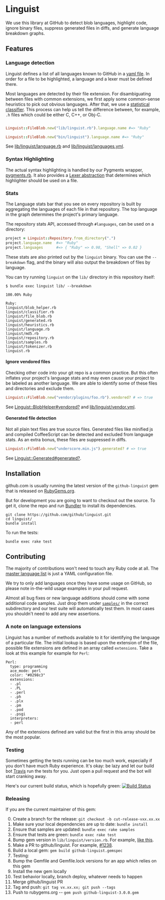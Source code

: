 # Linguist

We use this library at GitHub to detect blob languages, highlight code, ignore binary files, suppress generated files in diffs, and generate language breakdown graphs.

## Features

### Language detection

Linguist defines a list of all languages known to GitHub in a [yaml file](https://github.com/github/linguist/blob/master/lib/linguist/languages.yml). In order for a file to be highlighted, a language and a lexer must be defined there.

Most languages are detected by their file extension. For disambiguating between files with common extensions, we first apply some common-sense heuristics to pick out obvious languages. After that, we use a
[statistical
classifier](https://github.com/github/linguist/blob/master/lib/linguist/classifier.rb).
This process can help us tell the difference between, for example, `.h` files which could be either C, C++, or Obj-C.

```ruby

Linguist::FileBlob.new("lib/linguist.rb").language.name #=> "Ruby"

Linguist::FileBlob.new("bin/linguist").language.name #=> "Ruby"
```

See [lib/linguist/language.rb](https://github.com/github/linguist/blob/master/lib/linguist/language.rb) and [lib/linguist/languages.yml](https://github.com/github/linguist/blob/master/lib/linguist/languages.yml).

### Syntax Highlighting

The actual syntax highlighting is handled by our Pygments wrapper, [pygments.rb](https://github.com/tmm1/pygments.rb). It also provides a [Lexer abstraction](https://github.com/tmm1/pygments.rb/blob/master/lib/pygments/lexer.rb) that determines which highlighter should be used on a file.

### Stats

The Language stats bar that you see on every repository is built by aggregating the languages of each file in that repository. The top language in the graph determines the project's primary language.

The repository stats API, accessed through `#languages`, can be used on a directory:

```ruby
project = Linguist::Repository.from_directory(".")
project.language.name  #=> "Ruby"
project.languages      #=> { "Ruby" => 0.98, "Shell" => 0.02 }
```

These stats are also printed out by the `linguist` binary. You can use the
`--breakdown` flag, and the binary will also output the breakdown of files by language.

You can try running `linguist` on the `lib/` directory in this repository itself:

    $ bundle exec linguist lib/ --breakdown

    100.00% Ruby

    Ruby:
    linguist/blob_helper.rb
    linguist/classifier.rb
    linguist/file_blob.rb
    linguist/generated.rb
    linguist/heuristics.rb
    linguist/language.rb
    linguist/md5.rb
    linguist/repository.rb
    linguist/samples.rb
    linguist/tokenizer.rb
    linguist.rb

#### Ignore vendored files

Checking other code into your git repo is a common practice. But this often inflates your project's language stats and may even cause your project to be labeled as another language. We are able to identify some of these files and directories and exclude them.

```ruby
Linguist::FileBlob.new("vendor/plugins/foo.rb").vendored? # => true
```

See [Linguist::BlobHelper#vendored?](https://github.com/github/linguist/blob/master/lib/linguist/blob_helper.rb) and [lib/linguist/vendor.yml](https://github.com/github/linguist/blob/master/lib/linguist/vendor.yml).

#### Generated file detection

Not all plain text files are true source files. Generated files like minified js and compiled CoffeeScript can be detected and excluded from language stats. As an extra bonus, these files are suppressed in diffs.

```ruby
Linguist::FileBlob.new("underscore.min.js").generated? # => true
```

See [Linguist::Generated#generated?](https://github.com/github/linguist/blob/master/lib/linguist/generated.rb).

## Installation

github.com is usually running the latest version of the `github-linguist` gem that is released on [RubyGems.org](http://rubygems.org/gems/github-linguist).

But for development you are going to want to checkout out the source. To get it, clone the repo and run [Bundler](http://gembundler.com/) to install its dependencies.

    git clone https://github.com/github/linguist.git
    cd linguist/
    bundle install

To run the tests:

    bundle exec rake test

## Contributing

The majority of contributions won't need to touch any Ruby code at all. The [master language list](https://github.com/github/linguist/blob/master/lib/linguist/languages.yml) is just a YAML configuration file.

We try to only add languages once they have some usage on GitHub, so please note in-the-wild usage examples in your pull request.

Almost all bug fixes or new language additions should come with some additional code samples. Just drop them under [`samples/`](https://github.com/github/linguist/tree/master/samples) in the correct subdirectory and our test suite will automatically test them. In most cases you shouldn't need to add any new assertions.

### A note on language extensions

Linguist has a number of methods available to it for identifying the language of a particular file. The initial lookup is based upon the extension of the file, possible file extensions are defined in an array called `extensions`. Take a look at this example for example for `Perl`:

```
Perl:
  type: programming
  ace_mode: perl
  color: "#0298c3"
  extensions:
  - .pl
  - .PL
  - .perl
  - .ph
  - .plx
  - .pm
  - .pod
  - .psgi
  interpreters:
  - perl
```
Any of the extensions defined are valid but the first in this array should be the most popular.

### Testing

Sometimes getting the tests running can be too much work, especially if you don't have much Ruby experience. It's okay: be lazy and let our build bot [Travis](http://travis-ci.org/#!/github/linguist) run the tests for you. Just open a pull request and the bot will start cranking away.

Here's our current build status, which is hopefully green: [![Build Status](https://secure.travis-ci.org/github/linguist.png?branch=master)](http://travis-ci.org/github/linguist)

### Releasing

If you are the current maintainer of this gem:

 0. Create a branch for the release: `git checkout -b cut-release-vxx.xx.xx`
 0. Make sure your local dependencies are up to date: `bundle install`
 0. Ensure that samples are updated: `bundle exec rake samples`
 0. Ensure that tests are green: `bundle exec rake test`
 0. Bump gem version in `lib/linguist/version.rb`.  For example, [like this](https://github.com/github/linguist/commit/8d2ea90a5ba3b2fe6e1508b7155aa4632eea2985).
 0. Make a PR to github/linguist.  For example, [#1238](https://github.com/github/linguist/pull/1238).
 0. Build a local gem: `gem build github-linguist.gemspec`
 0. Testing:
   0. Bump the Gemfile and Gemfile.lock versions for an app which relies on this gem
   0. Install the new gem locally
   0. Test behavior locally, branch deploy, whatever needs to happen
 0. Merge github/linguist PR
 0. Tag and push: `git tag vx.xx.xx; git push --tags`
 0. Push to rubygems.org -- `gem push github-linguist-3.0.0.gem`
